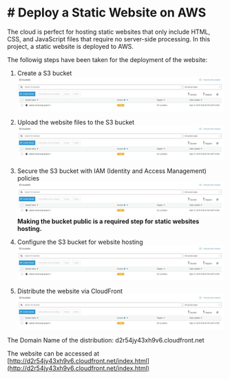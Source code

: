 # # Deploy a Static Website on AWS

The cloud is perfect for hosting static websites that only include HTML, CSS, and JavaScript files that require no server-side processing. In this project, a static website is deployed to AWS.

The followig steps have been taken for the deployment of the website:

1. Create a S3 bucket
![S3 bucket](https://raw.githubusercontent.com/sorix6/cloud-engineer-project-1/master/images/s3-bucket.JPG)

2. Upload the website files to the S3 bucket
![S3 bucket](https://raw.githubusercontent.com/sorix6/cloud-engineer-project-1/master/images/s3-bucket.JPG)

3. Secure the S3 bucket with IAM (Identity and Access Management) policies
![S3 bucket](https://raw.githubusercontent.com/sorix6/cloud-engineer-project-1/master/images/s3-bucket.JPG)
**Making the bucket public is a required step for static websites hosting.**

4. Configure the S3 bucket for website hosting
![S3 bucket](https://raw.githubusercontent.com/sorix6/cloud-engineer-project-1/master/images/s3-bucket.JPG)

5. Distribute the website via CloudFront 
![S3 bucket](https://raw.githubusercontent.com/sorix6/cloud-engineer-project-1/master/images/s3-bucket.JPG)

The Domain Name of the distribution: d2r54jy43xh9v6.cloudfront.net

The website can be accessed at [http://d2r54jy43xh9v6.cloudfront.net/index.html](http://d2r54jy43xh9v6.cloudfront.net/index.html)
